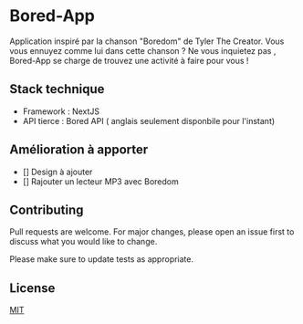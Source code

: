 # Bored-App

Application inspiré par la chanson "Boredom" de Tyler The Creator. Vous vous ennuyez comme lui dans cette chanson ? Ne vous inquietez pas , Bored-App se charge de trouvez une activité à faire pour vous !

## Stack technique

- Framework : NextJS
- API tierce : Bored API ( anglais seulement disponbile pour l'instant)

## Amélioration à apporter

- [] Design à ajouter
- [] Rajouter un lecteur MP3 avec Boredom

## Contributing

Pull requests are welcome. For major changes, please open an issue first
to discuss what you would like to change.

Please make sure to update tests as appropriate.

## License

[MIT](https://choosealicense.com/licenses/mit/)
